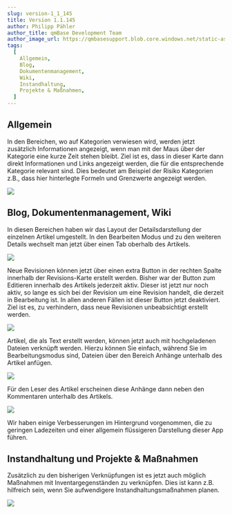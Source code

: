 ```yaml
---
slug: version-1_1_145
title: Version 1.1.145
author: Philipp Pähler
author_title: qmBase Development Team
author_image_url: https://qmbasesupport.blob.core.windows.net/static-assets/img/persons/paehler_round.png
tags:
  [
    Allgemein,
    Blog,
    Dokumentenmanagement,
    Wiki,
    Instandhaltung,
    Projekte & Maßnahmen,
  ]
---
```


## Allgemein

In den Bereichen, wo auf Kategorien verwiesen wird, werden jetzt zusätzlich Informationen angezeigt, wenn man mit der Maus über der Kategorie eine kurze Zeit stehen bleibt.
Ziel ist es, dass in dieser Karte dann direkt Informationen und Links angezeigt werden, die für die entsprechende Kategorie relevant sind. Dies bedeutet am Beispiel der Risiko Kategorien z.B., dass hier hinterlegte Formeln und Grenzwerte angezeigt werden.

![](https://caqadmin.blob.core.windows.net/public-screenshots/manual-screenshots/Screenshot%202021-02-14%20180813_hover-card.png)

## Blog, Dokumentenmanagement, Wiki

In diesen Bereichen haben wir das Layout der Detailsdarstellung der einzelnen Artikel umgestellt. In den Bearbeiten Modus und zu den weiteren Details wechselt man jetzt über einen Tab oberhalb des Artikels.

![](https://caqadmin.blob.core.windows.net/public-screenshots/manual-screenshots/Screenshot%202021-02-14%20180226_DocMgmt_Details.png)

Neue Revisionen können jetzt über einen extra Button in der rechten Spalte innerhalb der Revisions-Karte erstellt werden. Bisher war der Button zum Editieren innerhalb des Artikels jederzeit aktiv. Dieser ist jetzt nur noch aktiv, so lange es sich bei der Revision um eine Revision handelt, die derzeit in Bearbeitung ist. In allen anderen Fällen ist dieser Button jetzt deaktiviert. Ziel ist es, zu verhindern, dass neue Revisionen unbeabsichtigt erstellt werden.

![](https://caqadmin.blob.core.windows.net/public-screenshots/manual-screenshots/Screenshot%202021-02-15%20085755_new-revision.png)

Artikel, die als Text erstellt werden, können jetzt auch mit hochgeladenen Dateien verknüpft werden. Hierzu können Sie einfach, während Sie im Bearbeitungsmodus sind, Dateien über den Bereich Anhänge unterhalb des Artikel anfügen.

![](https://caqadmin.blob.core.windows.net/public-screenshots/manual-screenshots/Screenshot%202021-02-15%20090546_article-file-upload.png)

Für den Leser des Artikel erscheinen diese Anhänge dann neben den Kommentaren unterhalb des Artikels.

![](https://caqadmin.blob.core.windows.net/public-screenshots/manual-screenshots/Screenshot%202021-02-15%20090645_article-file-upload-details.png)

Wir haben einige Verbesserungen im Hintergrund vorgenommen, die zu geringen Ladezeiten und einer allgemein flüssigeren Darstellung dieser App führen.

## Instandhaltung und Projekte & Maßnahmen

Zusätzlich zu den bisherigen Verknüpfungen ist es jetzt auch möglich Maßnahmen mit Inventargegenständen zu verknüpfen. Dies ist kann z.B. hilfreich sein, wenn Sie aufwendigere Instandhaltungsmaßnahmen planen.

![](https://caqadmin.blob.core.windows.net/public-screenshots/manual-screenshots/Screenshot%202021-02-14%20181101_invItem-todo.png)
